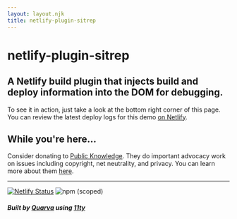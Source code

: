 ```yaml
---
layout: layout.njk
title: netlify-plugin-sitrep
---
```

# netlify-plugin-sitrep

## A Netlify build plugin that injects build and deploy information into the DOM for debugging.

To see it in action, just take a look at the bottom right corner of this page. You can review the latest deploy logs for this demo [on Netlify](https://app.netlify.com/sites/netlify-build-sitrep/deploys).

## While you're here...

Consider donating to [Public Knowledge](https://www.publicknowledge.org/donate/). They do important advocacy work on issues including copyright, net neutrality, and privacy. You can learn more about them [here](https://www.publicknowledge.org/about-us/).

---

[![Netlify Status](https://api.netlify.com/api/v1/badges/ed60732d-7271-432e-aada-70397b8f8ccf/deploy-status)](https://app.netlify.com/sites/netlify-build-sitrep/deploys) ![npm (scoped)](https://img.shields.io/npm/v/@quarva/netlify-plugin-sitrep)

##### Built by [Quarva](https://www.quarva.com/) using [11ty](https://www.11ty.dev)